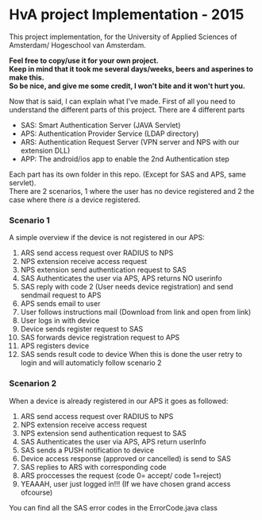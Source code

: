 # HvA project Implementation - 2015
This project implementation, for the University of Applied Sciences of Amsterdam/ Hogeschool van Amsterdam.

**Feel free to copy/use it for your own project.  
Keep in mind that it took me several days/weeks, beers and asperines to make this.  
So be nice, and give me some credit, I won't bite and it won't hurt you.**  

Now that is said, I can explain what I've made.
First of all you need to understand the different parts of this project.
There are 4 different parts
- SAS: Smart Authentication Server (JAVA Servlet)
- APS: Authentication Provider Service (LDAP directory)
- ARS: Authentication Request Server (VPN server and NPS with our extension DLL)
- APP: The android/ios app to enable the 2nd Authentication step

Each part has its own folder in this repo. (Except for SAS and APS, same servlet).  
There are 2 scenarios, 1 where the user has no device registered and 2 the case where there *is* a device registered.
### Scenario 1
A simple overview if the device is not registered in our APS:

1. ARS send access request over RADIUS to NPS
2. NPS extension receive access request
3. NPS extension send authentication request to SAS
4. SAS Authenticates the user via APS, APS returns NO userinfo
5. SAS reply with code 2 (User needs device registration) and send sendmail request to APS
6. APS sends email to user
7. User follows instructions mail (Download from link and open from link)
8. User logs in with device
9. Device sends register request to SAS
10. SAS forwards device registration request to APS
11. APS registers device
12. SAS sends result code to device
When this is done the user retry to login and will automaticly follow scenario 2


### Scenarion 2
When a device is already registered in our APS it goes as followed:

1. ARS send access request over RADIUS to NPS
2. NPS extension receive access request
3. NPS extension send authentication request to SAS
4. SAS Authenticates the user via APS, APS return userInfo
5. SAS sends a PUSH notification to device
6. Device access response (approved or cancelled) is send to SAS
7. SAS replies to ARS with corresponding code
8. ARS proccesses the request (code 0= accept/ code 1=reject)
9. YEAAAH, user just logged in!!! (If we have chosen grand access ofcourse)

You can find all the SAS error codes in the ErrorCode.java class
